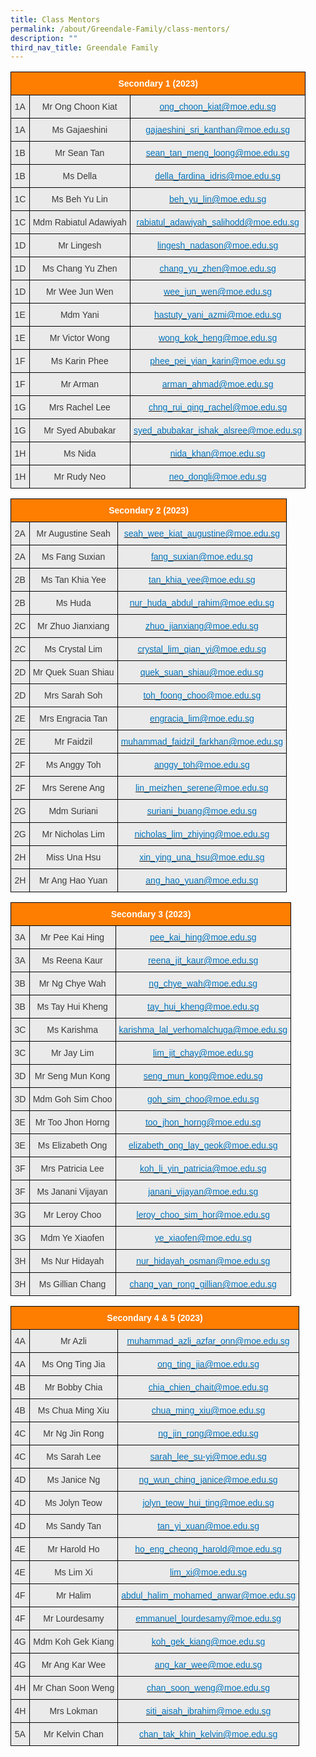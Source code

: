 ```yaml
---
title: Class Mentors
permalink: /about/Greendale-Family/class-mentors/
description: ""
third_nav_title: Greendale Family
---
```

<style type="text/css">
.tg  {border-collapse:collapse;border-spacing:0;}
.tg td{border-color:black;border-style:solid;border-width:1px;font-family:Arial, sans-serif;font-size:14px;
  overflow:hidden;padding:10px 5px;word-break:normal;}
.tg th{border-color:black;border-style:solid;border-width:1px;font-family:Arial, sans-serif;font-size:14px;
  font-weight:normal;overflow:hidden;padding:10px 5px;word-break:normal;}
.tg .tg-x4kc{background-color:#EAEAEA;color:#3A3A3A;text-align:center;vertical-align:middle}
.tg .tg-t0cp{background-color:#FD7E00;color:#FFF;font-weight:bold;text-align:center;vertical-align:top}
.tg .tg-kytw{background-color:#EAEAEA;color:#0274BE;text-align:center;vertical-align:top}
</style>
<table class="tg">
<thead>
  <tr>
    <th class="tg-t0cp" colspan="3"><span style="font-weight:inherit;font-style:inherit;color:#FFF">Secondary 1 (2023)</span></th>
  </tr>
</thead>
<tbody>
  <tr>
    <td class="tg-x4kc"><span style="font-weight:inherit;font-style:inherit;background-color:#EAEAEA">1A</span></td>
    <td class="tg-x4kc"><span style="font-weight:inherit;font-style:inherit;background-color:#EAEAEA">Mr Ong Choon Kiat</span></td>
    <td class="tg-kytw"><a href="mailto:ong_choon_kiat@moe.edu.sg"><span style="font-weight:inherit;font-style:inherit;text-decoration:none;color:#0274BE;background-color:transparent">ong_choon_kiat@moe.edu.sg</span></a></td>
  </tr>
  <tr>
    <td class="tg-x4kc"><span style="font-weight:inherit;font-style:inherit;background-color:#EAEAEA">1A</span></td>
    <td class="tg-x4kc"><span style="font-weight:inherit;font-style:inherit;background-color:#EAEAEA">Ms Gajaeshini</span></td>
    <td class="tg-kytw"><a href="mailto:gajaeshini_sri_kanthan@moe.edu.sg"><span style="font-weight:inherit;font-style:inherit;text-decoration:none;color:#0274BE;background-color:transparent">gajaeshini_sri_kanthan@moe.edu.sg</span></a></td>
  </tr>
  <tr>
    <td class="tg-x4kc"><span style="font-weight:inherit;font-style:inherit;background-color:#EAEAEA">1B</span></td>
    <td class="tg-x4kc"><span style="font-weight:inherit;font-style:inherit;background-color:#EAEAEA">Mr Sean Tan</span></td>
    <td class="tg-kytw"><a href="mailto:sean_tan_meng_loong@moe.edu.sg"><span style="font-weight:inherit;font-style:inherit;text-decoration:none;color:#0274BE;background-color:transparent">sean_tan_meng_loong@moe.edu.sg</span></a></td>
  </tr>  <tr>
    <td class="tg-x4kc"><span style="font-weight:inherit;font-style:inherit;background-color:#EAEAEA">1B</span></td>
    <td class="tg-x4kc"><span style="font-weight:inherit;font-style:inherit;background-color:#EAEAEA">Ms Della</span></td>
    <td class="tg-kytw"><a href="mailto:della_fardina_idris@moe.edu.sg"><span style="font-weight:inherit;font-style:inherit;text-decoration:none;color:#0274BE;background-color:transparent">della_fardina_idris@moe.edu.sg</span></a></td>
  </tr>
  <tr>
    <td class="tg-x4kc"><span style="font-weight:inherit;font-style:inherit;background-color:#EAEAEA">1C</span></td>
    <td class="tg-x4kc"><span style="font-weight:inherit;font-style:inherit;background-color:#EAEAEA">Ms Beh Yu Lin</span></td>
    <td class="tg-kytw"><a href="mailto:beh_yu_lin@moe.edu.sg"><span style="font-weight:inherit;font-style:inherit;text-decoration:none;color:#0274BE;background-color:transparent">beh_yu_lin@moe.edu.sg</span></a></td>
  </tr>
  <tr>
    <td class="tg-x4kc"><span style="font-weight:inherit;font-style:inherit;background-color:#EAEAEA">1C</span></td>
    <td class="tg-x4kc"><span style="font-weight:inherit;font-style:inherit;background-color:#EAEAEA">Mdm Rabiatul Adawiyah</span></td>
    <td class="tg-kytw"><a href="mailto:rabiatul_adawiyah_salihodd@moe.edu.sg"><span style="font-weight:inherit;font-style:inherit;text-decoration:none;color:#0274BE;background-color:transparent">rabiatul_adawiyah_salihodd@moe.edu.sg</span></a></td>
  </tr>
  <tr>
    <td class="tg-x4kc"><span style="font-weight:inherit;font-style:inherit;background-color:#EAEAEA">1D</span></td>
    <td class="tg-x4kc"><span style="font-weight:inherit;font-style:inherit;background-color:#EAEAEA">Mr Lingesh</span></td>
    <td class="tg-kytw"><a href="mailto:lingesh_nadason@moe.edu.sg"><span style="font-weight:inherit;font-style:inherit;text-decoration:none;color:#0274BE;background-color:transparent">lingesh_nadason@moe.edu.sg</span></a></td>
  </tr>
  <tr>
    <td class="tg-x4kc"><span style="font-weight:inherit;font-style:inherit;background-color:#EAEAEA">1D</span></td>
    <td class="tg-x4kc"><span style="font-weight:inherit;font-style:inherit;background-color:#EAEAEA">Ms Chang Yu Zhen</span></td>
    <td class="tg-kytw"><a href="mailto:chang_yu_zhen@moe.edu.sg"><span style="font-weight:inherit;font-style:inherit;text-decoration:none;color:#0274BE;background-color:transparent">chang_yu_zhen@moe.edu.sg</span></a></td>
  </tr>
  <tr>
    <td class="tg-x4kc"><span style="font-weight:inherit;font-style:inherit;background-color:#EAEAEA">1D</span></td>
    <td class="tg-x4kc"><span style="font-weight:inherit;font-style:inherit;background-color:#EAEAEA">Mr Wee Jun Wen</span></td>
    <td class="tg-kytw"><a href="mailto:wee_jun_wen@moe.edu.sg"><span style="font-weight:inherit;font-style:inherit;text-decoration:none;color:#0274BE;background-color:transparent">wee_jun_wen@moe.edu.sg</span></a></td>
  </tr>
<tr>
    <td class="tg-x4kc"><span style="font-weight:inherit;font-style:inherit;background-color:#EAEAEA">1E</span></td>
    <td class="tg-x4kc"><span style="font-weight:inherit;font-style:inherit;background-color:#EAEAEA">Mdm Yani</span></td>
    <td class="tg-kytw"><a href="mailto:hastuty_yani_azmi@moe.edu.sg"><span style="font-weight:inherit;font-style:inherit;text-decoration:none;color:#0274BE;background-color:transparent">hastuty_yani_azmi@moe.edu.sg</span></a></td>
  </tr>
  <tr>
    <td class="tg-x4kc"><span style="font-weight:inherit;font-style:inherit;background-color:#EAEAEA">1E</span></td>
    <td class="tg-x4kc"><span style="font-weight:inherit;font-style:inherit;background-color:#EAEAEA">Mr Victor Wong</span></td>
    <td class="tg-kytw"><a href="mailto:wong_kok_heng@moe.edu.sg"><span style="font-weight:inherit;font-style:inherit;text-decoration:none;color:#0274BE;background-color:transparent">wong_kok_heng@moe.edu.sg</span></a></td>
  </tr>
  <tr>
    <td class="tg-x4kc"><span style="font-weight:inherit;font-style:inherit;background-color:#EAEAEA">1F</span></td>
    <td class="tg-x4kc"><span style="font-weight:inherit;font-style:inherit;background-color:#EAEAEA">Ms Karin Phee</span></td>
    <td class="tg-kytw"><a href="mailto:phee_pei_yian_karin@moe.edu.sg"><span style="font-weight:inherit;font-style:inherit;text-decoration:none;color:#0274BE;background-color:transparent">phee_pei_yian_karin@moe.edu.sg</span></a></td>
  </tr>
  <tr>
    <td class="tg-x4kc"><span style="font-weight:inherit;font-style:inherit;background-color:#EAEAEA">1F</span></td>
    <td class="tg-x4kc"><span style="font-weight:inherit;font-style:inherit;background-color:#EAEAEA">Mr Arman</span></td>
    <td class="tg-kytw"><a href="mailto:arman_ahmad@moe.edu.sg"><span style="font-weight:inherit;font-style:inherit;text-decoration:none;color:#0274BE;background-color:transparent">arman_ahmad@moe.edu.sg</span></a></td>
  </tr>
  <tr>
    <td class="tg-x4kc"><span style="font-weight:inherit;font-style:inherit;background-color:#EAEAEA">1G</span></td>
    <td class="tg-x4kc"><span style="font-weight:inherit;font-style:inherit;background-color:#EAEAEA">Mrs Rachel Lee</span></td>
    <td class="tg-kytw"><a href="mailto:chng_rui_qing_rachel@moe.edu.sg"><span style="font-weight:inherit;font-style:inherit;text-decoration:none;color:#0274BE;background-color:transparent">chng_rui_qing_rachel@moe.edu.sg</span></a></td>
  </tr>
  <tr>
    <td class="tg-x4kc"><span style="font-weight:inherit;font-style:inherit;background-color:#EAEAEA">1G</span></td>
    <td class="tg-x4kc"><span style="font-weight:inherit;font-style:inherit;background-color:#EAEAEA">Mr Syed Abubakar</span></td>
    <td class="tg-kytw"><a href="mailto:syed_abubakar_ishak_alsree@moe.edu.sg"><span style="font-weight:inherit;font-style:inherit;text-decoration:none;color:#0274BE;background-color:transparent">syed_abubakar_ishak_alsree@moe.edu.sg</span></a></td>
  </tr>
  <tr>
    <td class="tg-x4kc"><span style="font-weight:inherit;font-style:inherit;background-color:#EAEAEA">1H</span></td>
    <td class="tg-x4kc"><span style="font-weight:inherit;font-style:inherit;background-color:#EAEAEA">Ms Nida</span></td>
    <td class="tg-kytw"><a href="mailto:nida_khan@moe.edu.sg"><span style="font-weight:inherit;font-style:inherit;text-decoration:none;color:#0274BE;background-color:transparent">nida_khan@moe.edu.sg</span></a></td>
  </tr>
  <tr>
    <td class="tg-x4kc"><span style="font-weight:inherit;font-style:inherit;background-color:#EAEAEA">1H</span></td>
    <td class="tg-x4kc"><span style="font-weight:inherit;font-style:inherit;background-color:#EAEAEA">Mr Rudy Neo</span></td>
    <td class="tg-kytw"><a href="mailto:neo_dongli@moe.edu.sg"><span style="font-weight:inherit;font-style:inherit;text-decoration:none;color:#0274BE;background-color:transparent">neo_dongli@moe.edu.sg</span></a></td>
  </tr>

</tbody>
</table>

<style type="text/css">
.tg  {border-collapse:collapse;border-spacing:0;}
.tg td{border-color:black;border-style:solid;border-width:1px;font-family:Arial, sans-serif;font-size:14px;
  overflow:hidden;padding:10px 5px;word-break:normal;}
.tg th{border-color:black;border-style:solid;border-width:1px;font-family:Arial, sans-serif;font-size:14px;
  font-weight:normal;overflow:hidden;padding:10px 5px;word-break:normal;}
.tg .tg-x4kc{background-color:#EAEAEA;color:#3A3A3A;text-align:center;vertical-align:middle}
.tg .tg-t0cp{background-color:#FD7E00;color:#FFF;font-weight:bold;text-align:center;vertical-align:top}
.tg .tg-kytw{background-color:#EAEAEA;color:#0274BE;text-align:center;vertical-align:top}
</style>
<table class="tg">
<thead>
  <tr>
    <th class="tg-t0cp" colspan="3"><span style="font-weight:inherit;font-style:inherit;color:#FFF">Secondary 2 (2023)</span></th>
  </tr>
</thead>
<tbody>
  <tr>
    <td class="tg-x4kc"><span style="font-weight:inherit;font-style:inherit;background-color:#EAEAEA">2A</span></td>
    <td class="tg-x4kc"><span style="font-weight:inherit;font-style:inherit;background-color:#EAEAEA">Mr Augustine Seah</span></td>
    <td class="tg-kytw"><a href="mailto:seah_wee_kiat_augustine@moe.edu.sg"><span style="font-weight:inherit;font-style:inherit;text-decoration:none;color:#0274BE;background-color:transparent">seah_wee_kiat_augustine@moe.edu.sg</span></a></td>
  </tr>
  <tr>
    <td class="tg-x4kc"><span style="font-weight:inherit;font-style:inherit;background-color:#EAEAEA">2A</span></td>
    <td class="tg-x4kc"><span style="font-weight:inherit;font-style:inherit;background-color:#EAEAEA">Ms Fang Suxian</span></td>
    <td class="tg-kytw"><a href="mailto:fang_suxian@moe.edu.sg"><span style="font-weight:inherit;font-style:inherit;text-decoration:none;color:#0274BE;background-color:transparent">fang_suxian@moe.edu.sg</span></a></td>
  </tr>
  <tr>
    <td class="tg-x4kc"><span style="font-weight:inherit;font-style:inherit;background-color:#EAEAEA">2B</span></td>
    <td class="tg-x4kc"><span style="font-weight:inherit;font-style:inherit;background-color:#EAEAEA">Ms Tan Khia Yee</span></td>
    <td class="tg-kytw"><a href="mailto:tan_khia_yee@moe.edu.sg"><span style="font-weight:inherit;font-style:inherit;text-decoration:none;color:#0274BE;background-color:transparent">tan_khia_yee@moe.edu.sg</span></a></td>
  </tr>
  <tr>
    <td class="tg-x4kc"><span style="font-weight:inherit;font-style:inherit;background-color:#EAEAEA">2B</span></td>
    <td class="tg-x4kc"><span style="font-weight:inherit;font-style:inherit;background-color:#EAEAEA">Ms Huda</span></td>
    <td class="tg-kytw"><a href="mailto:nur_huda_abdul_rahim@moe.edu.sg"><span style="font-weight:inherit;font-style:inherit;text-decoration:none;color:#0274BE;background-color:transparent">nur_huda_abdul_rahim@moe.edu.sg</span></a></td>
  </tr>
  <tr>
    <td class="tg-x4kc"><span style="font-weight:inherit;font-style:inherit;background-color:#EAEAEA">2C</span></td>
    <td class="tg-x4kc"><span style="font-weight:inherit;font-style:inherit;background-color:#EAEAEA">Mr Zhuo Jianxiang</span></td>
    <td class="tg-kytw"><a href="mailto:zhuo_jianxiang@moe.edu.sg"><span style="font-weight:inherit;font-style:inherit;text-decoration:none;color:#0274BE;background-color:transparent">zhuo_jianxiang@moe.edu.sg</span></a></td>
  </tr>
  <tr>
    <td class="tg-x4kc"><span style="font-weight:inherit;font-style:inherit;background-color:#EAEAEA">2C</span></td>
    <td class="tg-x4kc"><span style="font-weight:inherit;font-style:inherit;background-color:#EAEAEA">Ms Crystal Lim</span></td>
    <td class="tg-kytw"><a href="mailto:crystal_lim_qian_yi@moe.edu.sg"><span style="font-weight:inherit;font-style:inherit;text-decoration:none;color:#0274BE;background-color:transparent">crystal_lim_qian_yi@moe.edu.sg</span></a></td>
  </tr>
  <tr>
    <td class="tg-x4kc"><span style="font-weight:inherit;font-style:inherit;background-color:#EAEAEA">2D</span></td>
    <td class="tg-x4kc"><span style="font-weight:inherit;font-style:inherit;background-color:#EAEAEA">Mr Quek Suan Shiau</span></td>
    <td class="tg-kytw"><a href="mailto:quek_suan_shiau@moe.edu.sg"><span style="font-weight:inherit;font-style:inherit;text-decoration:none;color:#0274BE;background-color:transparent">quek_suan_shiau@moe.edu.sg</span></a></td>
  </tr>
  <tr>
    <td class="tg-x4kc"><span style="font-weight:inherit;font-style:inherit;background-color:#EAEAEA">2D</span></td>
    <td class="tg-x4kc"><span style="font-weight:inherit;font-style:inherit;background-color:#EAEAEA">Mrs Sarah Soh</span></td>
    <td class="tg-kytw"><a href="mailto:toh_foong_choo@moe.edu.sg"><span style="font-weight:inherit;font-style:inherit;text-decoration:none;color:#0274BE;background-color:transparent">toh_foong_choo@moe.edu.sg</span></a></td>
  </tr>
  <tr>
    <td class="tg-x4kc"><span style="font-weight:inherit;font-style:inherit;background-color:#EAEAEA">2E</span></td>
    <td class="tg-x4kc"><span style="font-weight:inherit;font-style:inherit;background-color:#EAEAEA">Mrs Engracia Tan</span></td>
    <td class="tg-kytw"><a href="mailto:engracia_lim@moe.edu.sg"><span style="font-weight:inherit;font-style:inherit;text-decoration:none;color:#0274BE;background-color:transparent">engracia_lim@moe.edu.sg</span></a></td>
  </tr>
  <tr>
    <td class="tg-x4kc"><span style="font-weight:inherit;font-style:inherit;background-color:#EAEAEA">2E</span></td>
    <td class="tg-x4kc"><span style="font-weight:inherit;font-style:inherit;background-color:#EAEAEA">Mr Faidzil</span></td>
    <td class="tg-kytw"><a href="mailto:muhammad_faidzil_farkhan@moe.edu.sg"><span style="font-weight:inherit;font-style:inherit;text-decoration:none;color:#0274BE;background-color:transparent">muhammad_faidzil_farkhan@moe.edu.sg</span></a></td>
  </tr>
  <tr>
    <td class="tg-x4kc"><span style="font-weight:inherit;font-style:inherit;background-color:#EAEAEA">2F</span></td>
    <td class="tg-x4kc"><span style="font-weight:inherit;font-style:inherit;background-color:#EAEAEA">Ms Anggy Toh</span></td>
    <td class="tg-kytw"><a href="mailto:anggy_toh@moe.edu.sg"><span style="font-weight:inherit;font-style:inherit;text-decoration:none;color:#0274BE;background-color:transparent">anggy_toh@moe.edu.sg</span></a></td>
  </tr>
  <tr>
    <td class="tg-x4kc"><span style="font-weight:inherit;font-style:inherit;background-color:#EAEAEA">2F</span></td>
    <td class="tg-x4kc"><span style="font-weight:inherit;font-style:inherit;background-color:#EAEAEA">Mrs Serene Ang</span></td>
    <td class="tg-kytw"><a href="mailto:lin_meizhen_serene@moe.edu.sg"><span style="font-weight:inherit;font-style:inherit;text-decoration:none;color:#0274BE;background-color:transparent">lin_meizhen_serene@moe.edu.sg</span></a></td>
  </tr>
  <tr>
    <td class="tg-x4kc"><span style="font-weight:inherit;font-style:inherit;background-color:#EAEAEA">2G</span></td>
    <td class="tg-x4kc"><span style="font-weight:inherit;font-style:inherit;background-color:#EAEAEA">Mdm Suriani</span></td>
    <td class="tg-kytw"><a href="mailto:suriani_buang@moe.edu.sg"><span style="font-weight:inherit;font-style:inherit;text-decoration:none;color:#0274BE;background-color:transparent">suriani_buang@moe.edu.sg</span></a></td>
  </tr>
  <tr>
    <td class="tg-x4kc"><span style="font-weight:inherit;font-style:inherit;background-color:#EAEAEA">2G</span></td>
    <td class="tg-x4kc"><span style="font-weight:inherit;font-style:inherit;background-color:#EAEAEA">Mr Nicholas Lim</span></td>
    <td class="tg-kytw"><a href="mailto:nicholas_lim_zhiying@moe.edu.sg"><span style="font-weight:inherit;font-style:inherit;text-decoration:none;color:#0274BE;background-color:transparent">nicholas_lim_zhiying@moe.edu.sg</span></a></td>
  </tr>
  <tr>
    <td class="tg-x4kc"><span style="font-weight:inherit;font-style:inherit;background-color:#EAEAEA">2H</span></td>
    <td class="tg-x4kc"><span style="font-weight:inherit;font-style:inherit;background-color:#EAEAEA">Miss Una Hsu</span></td>
    <td class="tg-kytw"><a href="mailto:xin_ying_una_hsu@moe.edu.sg"><span style="font-weight:inherit;font-style:inherit;text-decoration:none;color:#0274BE;background-color:transparent">xin_ying_una_hsu@moe.edu.sg</span></a></td>
  </tr>
  <tr>
    <td class="tg-x4kc"><span style="font-weight:inherit;font-style:inherit;background-color:#EAEAEA">2H</span></td>
    <td class="tg-x4kc"><span style="font-weight:inherit;font-style:inherit;background-color:#EAEAEA">Mr Ang Hao Yuan</span></td>
    <td class="tg-kytw"><a href="mailto:ang_hao_yuan@moe.edu.sg"><span style="font-weight:inherit;font-style:inherit;text-decoration:none;color:#0274BE;background-color:transparent">ang_hao_yuan@moe.edu.sg</span></a></td>
  </tr>
</tbody>
</table>

<style type="text/css">
.tg  {border-collapse:collapse;border-spacing:0;}
.tg td{border-color:black;border-style:solid;border-width:1px;font-family:Arial, sans-serif;font-size:14px;
  overflow:hidden;padding:10px 5px;word-break:normal;}
.tg th{border-color:black;border-style:solid;border-width:1px;font-family:Arial, sans-serif;font-size:14px;
  font-weight:normal;overflow:hidden;padding:10px 5px;word-break:normal;}
.tg .tg-x4kc{background-color:#EAEAEA;color:#3A3A3A;text-align:center;vertical-align:middle}
.tg .tg-t0cp{background-color:#FD7E00;color:#FFF;font-weight:bold;text-align:center;vertical-align:top}
.tg .tg-kytw{background-color:#EAEAEA;color:#0274BE;text-align:center;vertical-align:top}
</style>
<table class="tg">
<thead>
  <tr>
    <th class="tg-t0cp" colspan="3"><span style="font-weight:inherit;font-style:inherit;color:#FFF">Secondary 3 (2023)</span></th>
  </tr>
</thead>
<tbody>
  <tr>
    <td class="tg-x4kc"><span style="font-weight:inherit;font-style:inherit;background-color:#EAEAEA">3A</span></td>
    <td class="tg-x4kc"><span style="font-weight:inherit;font-style:inherit;background-color:#EAEAEA">Mr Pee Kai Hing</span></td>
    <td class="tg-kytw"><a href="mailto:pee_kai_hing@moe.edu.sg"><span style="font-weight:inherit;font-style:inherit;text-decoration:none;color:#0274BE;background-color:transparent">pee_kai_hing@moe.edu.sg</span></a></td>
  </tr>
  <tr>
    <td class="tg-x4kc"><span style="font-weight:inherit;font-style:inherit;background-color:#EAEAEA">3A</span></td>
    <td class="tg-x4kc"><span style="font-weight:inherit;font-style:inherit;background-color:#EAEAEA">Ms Reena Kaur</span></td>
    <td class="tg-kytw"><a href="mailto:reena_jit_kaur@moe.edu.sg"><span style="font-weight:inherit;font-style:inherit;text-decoration:none;color:#0274BE;background-color:transparent">reena_jit_kaur@moe.edu.sg</span></a></td>
  </tr>
  <tr>
    <td class="tg-x4kc"><span style="font-weight:inherit;font-style:inherit;background-color:#EAEAEA">3B</span></td>
    <td class="tg-x4kc"><span style="font-weight:inherit;font-style:inherit;background-color:#EAEAEA">Mr Ng Chye Wah</span></td>
    <td class="tg-kytw"><a href="mailto:ng_chye_wah@moe.edu.sg"><span style="font-weight:inherit;font-style:inherit;text-decoration:none;color:#0274BE;background-color:transparent">ng_chye_wah@moe.edu.sg</span></a></td>
  </tr>
  <tr>
    <td class="tg-x4kc"><span style="font-weight:inherit;font-style:inherit;background-color:#EAEAEA">3B</span></td>
    <td class="tg-x4kc"><span style="font-weight:inherit;font-style:inherit;background-color:#EAEAEA">Ms Tay Hui Kheng</span></td>
    <td class="tg-kytw"><a href="mailto:tay_hui_kheng@moe.edu.sg"><span style="font-weight:inherit;font-style:inherit;text-decoration:none;color:#0274BE;background-color:transparent">tay_hui_kheng@moe.edu.sg</span></a></td>
  </tr>
  <tr>
    <td class="tg-x4kc"><span style="font-weight:inherit;font-style:inherit;background-color:#EAEAEA">3C</span></td>
    <td class="tg-x4kc"><span style="font-weight:inherit;font-style:inherit;background-color:#EAEAEA">Ms Karishma</span></td>
    <td class="tg-kytw"><a href="mailto:karishma_lal_verhomalchuga@moe.edu.sg"><span style="font-weight:inherit;font-style:inherit;text-decoration:none;color:#0274BE;background-color:transparent">karishma_lal_verhomalchuga@moe.edu.sg</span></a></td>
  </tr>
  <tr>
    <td class="tg-x4kc"><span style="font-weight:inherit;font-style:inherit;background-color:#EAEAEA">3C</span></td>
    <td class="tg-x4kc"><span style="font-weight:inherit;font-style:inherit;background-color:#EAEAEA">Mr Jay Lim</span></td>
    <td class="tg-kytw"><a href="mailto:lim_jit_chay@moe.edu.sg"><span style="font-weight:inherit;font-style:inherit;text-decoration:none;color:#0274BE;background-color:transparent">lim_jit_chay@moe.edu.sg</span></a></td>
  </tr>
  <tr>
    <td class="tg-x4kc"><span style="font-weight:inherit;font-style:inherit;background-color:#EAEAEA">3D</span></td>
    <td class="tg-x4kc"><span style="font-weight:inherit;font-style:inherit;background-color:#EAEAEA">Mr Seng Mun Kong</span></td>
    <td class="tg-kytw"><a href="mailto:seng_mun_kong@moe.edu.sg"><span style="font-weight:inherit;font-style:inherit;text-decoration:none;color:#0274BE;background-color:transparent">seng_mun_kong@moe.edu.sg</span></a></td>
  </tr>
  <tr>
    <td class="tg-x4kc"><span style="font-weight:inherit;font-style:inherit;background-color:#EAEAEA">3D</span></td>
    <td class="tg-x4kc"><span style="font-weight:inherit;font-style:inherit;background-color:#EAEAEA">Mdm Goh Sim Choo</span></td>
    <td class="tg-kytw"><a href="mailto:goh_sim_choo@moe.edu.sg"><span style="font-weight:inherit;font-style:inherit;text-decoration:none;color:#0274BE;background-color:transparent">goh_sim_choo@moe.edu.sg</span></a></td>
  </tr>
  <tr>
    <td class="tg-x4kc"><span style="font-weight:inherit;font-style:inherit;background-color:#EAEAEA">3E</span></td>
    <td class="tg-x4kc"><span style="font-weight:inherit;font-style:inherit;background-color:#EAEAEA">Mr Too Jhon Horng</span></td>
    <td class="tg-kytw"><a href="mailto:too_jhon_horng@moe.edu.sg"><span style="font-weight:inherit;font-style:inherit;text-decoration:none;color:#0274BE;background-color:transparent">too_jhon_horng@moe.edu.sg</span></a></td>
  </tr>
  <tr>
    <td class="tg-x4kc"><span style="font-weight:inherit;font-style:inherit;background-color:#EAEAEA">3E</span></td>
    <td class="tg-x4kc"><span style="font-weight:inherit;font-style:inherit;background-color:#EAEAEA">Ms Elizabeth Ong</span></td>
    <td class="tg-kytw"><a href="mailto:elizabeth_ong_lay_geok@moe.edu.sg"><span style="font-weight:inherit;font-style:inherit;text-decoration:none;color:#0274BE;background-color:transparent">elizabeth_ong_lay_geok@moe.edu.sg</span></a></td>
  </tr>
  <tr>
    <td class="tg-x4kc"><span style="font-weight:inherit;font-style:inherit;background-color:#EAEAEA">3F</span></td>
    <td class="tg-x4kc"><span style="font-weight:inherit;font-style:inherit;background-color:#EAEAEA">Mrs Patricia Lee</span></td>
    <td class="tg-kytw"><a href="mailto:koh_li_yin_patricia@moe.edu.sg"><span style="font-weight:inherit;font-style:inherit;text-decoration:none;color:#0274BE;background-color:transparent">koh_li_yin_patricia@moe.edu.sg</span></a></td>
  </tr>
  <tr>
    <td class="tg-x4kc"><span style="font-weight:inherit;font-style:inherit;background-color:#EAEAEA">3F</span></td>
    <td class="tg-x4kc"><span style="font-weight:inherit;font-style:inherit;background-color:#EAEAEA">Ms Janani Vijayan</span></td>
    <td class="tg-kytw"><a href="mailto:janani_vijayan@moe.edu.sg"><span style="font-weight:inherit;font-style:inherit;text-decoration:none;color:#0274BE;background-color:transparent">janani_vijayan@moe.edu.sg</span></a></td>
  </tr>
  <tr>
    <td class="tg-x4kc"><span style="font-weight:inherit;font-style:inherit;background-color:#EAEAEA">3G</span></td>
    <td class="tg-x4kc"><span style="font-weight:inherit;font-style:inherit;background-color:#EAEAEA">Mr Leroy Choo</span></td>
    <td class="tg-kytw"><a href="mailto:leroy_choo_sim_hor@moe.edu.sg"><span style="font-weight:inherit;font-style:inherit;text-decoration:none;color:#0274BE;background-color:transparent">leroy_choo_sim_hor@moe.edu.sg</span></a></td>
  </tr>
  <tr>
    <td class="tg-x4kc"><span style="font-weight:inherit;font-style:inherit;background-color:#EAEAEA">3G</span></td>
    <td class="tg-x4kc"><span style="font-weight:inherit;font-style:inherit;background-color:#EAEAEA">Mdm Ye Xiaofen</span></td>
    <td class="tg-kytw"><a href="mailto:ye_xiaofen@moe.edu.sg"><span style="font-weight:inherit;font-style:inherit;text-decoration:none;color:#0274BE;background-color:transparent">ye_xiaofen@moe.edu.sg</span></a></td>
  </tr>
  <tr>
    <td class="tg-x4kc"><span style="font-weight:inherit;font-style:inherit;background-color:#EAEAEA">3H</span></td>
    <td class="tg-x4kc"><span style="font-weight:inherit;font-style:inherit;background-color:#EAEAEA">Ms Nur Hidayah</span></td>
    <td class="tg-kytw"><a href="mailto:nur_hidayah_osman@moe.edu.sg"><span style="font-weight:inherit;font-style:inherit;text-decoration:none;color:#0274BE;background-color:transparent">nur_hidayah_osman@moe.edu.sg</span></a></td>
  </tr>
  <tr>
    <td class="tg-x4kc"><span style="font-weight:inherit;font-style:inherit;background-color:#EAEAEA">3H</span></td>
    <td class="tg-x4kc"><span style="font-weight:inherit;font-style:inherit;background-color:#EAEAEA">Ms Gillian Chang</span></td>
    <td class="tg-kytw"><a href="mailto:chang_yan_rong_gillian@moe.edu.sg"><span style="font-weight:inherit;font-style:inherit;text-decoration:none;color:#0274BE;background-color:transparent">chang_yan_rong_gillian@moe.edu.sg</span></a></td>
  </tr>
</tbody>
</table>

<style type="text/css">
.tg  {border-collapse:collapse;border-spacing:0;}
.tg td{border-color:black;border-style:solid;border-width:1px;font-family:Arial, sans-serif;font-size:14px;
  overflow:hidden;padding:10px 5px;word-break:normal;}
.tg th{border-color:black;border-style:solid;border-width:1px;font-family:Arial, sans-serif;font-size:14px;
  font-weight:normal;overflow:hidden;padding:10px 5px;word-break:normal;}
.tg .tg-x4kc{background-color:#EAEAEA;color:#3A3A3A;text-align:center;vertical-align:middle}
.tg .tg-t0cp{background-color:#FD7E00;color:#FFF;font-weight:bold;text-align:center;vertical-align:top}
.tg .tg-kytw{background-color:#EAEAEA;color:#0274BE;text-align:center;vertical-align:top}
</style>
<table class="tg">
<thead>
  <tr>
    <th class="tg-t0cp" colspan="3"><span style="font-weight:inherit;font-style:inherit;color:#FFF">Secondary 4 &amp; 5 (2023)</span></th>
  </tr>
</thead>
<tbody>
  <tr>
    <td class="tg-x4kc"><span style="font-weight:inherit;font-style:inherit;background-color:#EAEAEA">4A</span></td>
    <td class="tg-x4kc"><span style="font-weight:inherit;font-style:inherit;background-color:#EAEAEA">Mr Azli</span></td>
    <td class="tg-kytw"><a href="mailto:muhammad_azli_azfar_onn@moe.edu.sg"><span style="font-weight:inherit;font-style:inherit;text-decoration:none;color:#0274BE;background-color:transparent">muhammad_azli_azfar_onn@moe.edu.sg</span></a></td>
  </tr>
  <tr>
    <td class="tg-x4kc"><span style="font-weight:inherit;font-style:inherit;background-color:#EAEAEA">4A</span></td>
    <td class="tg-x4kc"><span style="font-weight:inherit;font-style:inherit;background-color:#EAEAEA">Ms Ong Ting Jia</span></td>
    <td class="tg-kytw"><a href="mailto:ong_ting_jia@moe.edu.sg"><span style="font-weight:inherit;font-style:inherit;text-decoration:none;color:#0274BE;background-color:transparent">ong_ting_jia@moe.edu.sg</span></a></td>
  </tr>
  <tr>
    <td class="tg-x4kc"><span style="font-weight:inherit;font-style:inherit;background-color:#EAEAEA">4B</span></td>
    <td class="tg-x4kc"><span style="font-weight:inherit;font-style:inherit;background-color:#EAEAEA">Mr Bobby Chia</span></td>
    <td class="tg-kytw"><a href="mailto:chia_chien_chait@moe.edu.sg"><span style="font-weight:inherit;font-style:inherit;text-decoration:none;color:#0274BE;background-color:transparent">chia_chien_chait@moe.edu.sg</span></a></td>
  </tr>
  <tr>
    <td class="tg-x4kc"><span style="font-weight:inherit;font-style:inherit;background-color:#EAEAEA">4B</span></td>
    <td class="tg-x4kc"><span style="font-weight:inherit;font-style:inherit;background-color:#EAEAEA">Ms Chua Ming Xiu</span></td>
    <td class="tg-kytw"><a href="mailto:chua_ming_xiu@moe.edu.sg"><span style="font-weight:inherit;font-style:inherit;text-decoration:none;color:#0274BE;background-color:transparent">chua_ming_xiu@moe.edu.sg</span></a></td>
  </tr>
  <tr>
    <td class="tg-x4kc"><span style="font-weight:inherit;font-style:inherit;background-color:#EAEAEA">4C</span></td>
    <td class="tg-x4kc"><span style="font-weight:inherit;font-style:inherit;background-color:#EAEAEA">Mr Ng Jin Rong</span></td>
    <td class="tg-kytw"><a href="mailto:ng_jin_rong@moe.edu.sg"><span style="font-weight:inherit;font-style:inherit;text-decoration:none;color:#0274BE;background-color:transparent">ng_jin_rong@moe.edu.sg</span></a></td>
  </tr>
  <tr>
    <td class="tg-x4kc"><span style="font-weight:inherit;font-style:inherit;background-color:#EAEAEA">4C</span></td>
    <td class="tg-x4kc"><span style="font-weight:inherit;font-style:inherit;background-color:#EAEAEA">Ms Sarah Lee</span></td>
    <td class="tg-kytw"><a href="mailto:arman_ahmad@moe.edu.sg"><span style="font-weight:inherit;font-style:inherit;text-decoration:none;color:#0274BE;background-color:transparent">sarah_lee_su-yi@moe.edu.sg</span></a></td>
  </tr>
  <tr>
    <td class="tg-x4kc"><span style="font-weight:inherit;font-style:inherit;background-color:#EAEAEA">4D</span></td>
    <td class="tg-x4kc"><span style="font-weight:inherit;font-style:inherit;background-color:#EAEAEA">Ms Janice Ng</span></td>
    <td class="tg-kytw"><a href="mailto:ng_wun_ching_janice@moe.edu.sg"><span style="font-weight:inherit;font-style:inherit;text-decoration:none;color:#0274BE;background-color:transparent">ng_wun_ching_janice@moe.edu.sg</span></a></td>
  </tr>
  <tr>
    <td class="tg-x4kc"><span style="font-weight:inherit;font-style:inherit;background-color:#EAEAEA">4D</span></td>
    <td class="tg-x4kc"><span style="font-weight:inherit;font-style:inherit;background-color:#EAEAEA">Ms Jolyn Teow</span></td>
    <td class="tg-kytw"><a href="mailto:jolyn_teow_hui_ting@moe.edu.sg"><span style="font-weight:inherit;font-style:inherit;text-decoration:none;color:#0274BE;background-color:transparent">jolyn_teow_hui_ting@moe.edu.sg</span></a></td>
  </tr>  <tr>
    <td class="tg-x4kc"><span style="font-weight:inherit;font-style:inherit;background-color:#EAEAEA">4D</span></td>
    <td class="tg-x4kc"><span style="font-weight:inherit;font-style:inherit;background-color:#EAEAEA">Ms Sandy Tan</span></td>
    <td class="tg-kytw"><a href="mailto:tan_yi_xuan@moe.edu.sg"><span style="font-weight:inherit;font-style:inherit;text-decoration:none;color:#0274BE;background-color:transparent">tan_yi_xuan@moe.edu.sg</span></a></td>
  </tr>
  <tr>
    <td class="tg-x4kc"><span style="font-weight:inherit;font-style:inherit;background-color:#EAEAEA">4E</span></td>
    <td class="tg-x4kc"><span style="font-weight:inherit;font-style:inherit;background-color:#EAEAEA">Mr Harold Ho</span></td>
    <td class="tg-kytw"><a href="mailto:ho_eng_cheong_harold@moe.edu.sg"><span style="font-weight:inherit;font-style:inherit;text-decoration:none;color:#0274BE;background-color:transparent">ho_eng_cheong_harold@moe.edu.sg</span></a></td>
  </tr>
  <tr>
    <td class="tg-x4kc"><span style="font-weight:inherit;font-style:inherit;background-color:#EAEAEA">4E</span></td>
    <td class="tg-x4kc"><span style="font-weight:inherit;font-style:inherit;background-color:#EAEAEA">Ms Lim Xi</span></td>
    <td class="tg-kytw"><a href="mailto:lim_xi@moe.edu.sg"><span style="font-weight:inherit;font-style:inherit;text-decoration:none;color:#0274BE;background-color:transparent">lim_xi@moe.edu.sg</span></a></td>
  </tr>
  <tr>
    <td class="tg-x4kc"><span style="font-weight:inherit;font-style:inherit;background-color:#EAEAEA">4F</span></td>
    <td class="tg-x4kc"><span style="font-weight:inherit;font-style:inherit;background-color:#EAEAEA">Mr Halim</span></td>
    <td class="tg-kytw"><a href="mailto:abdul_halim_mohamed_anwar@moe.edu.sg"><span style="font-weight:inherit;font-style:inherit;text-decoration:none;color:#0274BE;background-color:transparent">abdul_halim_mohamed_anwar@moe.edu.sg</span></a></td>
  </tr>
  <tr>
    <td class="tg-x4kc"><span style="font-weight:inherit;font-style:inherit;background-color:#EAEAEA">4F</span></td>
    <td class="tg-x4kc"><span style="font-weight:inherit;font-style:inherit;background-color:#EAEAEA">Mr Lourdesamy</span></td>
    <td class="tg-kytw"><a href="mailto:emmanuel_lourdesamy@moe.edu.sg"><span style="font-weight:inherit;font-style:inherit;text-decoration:none;color:#0274BE;background-color:transparent">emmanuel_lourdesamy@moe.edu.sg</span></a></td>
  </tr>
  <tr>
    <td class="tg-x4kc"><span style="font-weight:inherit;font-style:inherit;background-color:#EAEAEA">4G</span></td>
    <td class="tg-x4kc"><span style="font-weight:inherit;font-style:inherit;background-color:#EAEAEA">Mdm Koh Gek Kiang</span></td>
    <td class="tg-kytw"><a href="mailto:koh_gek_kiang@moe.edu.sg"><span style="font-weight:inherit;font-style:inherit;text-decoration:none;color:#0274BE;background-color:transparent">koh_gek_kiang@moe.edu.sg</span></a></td>
  </tr>
  <tr>
    <td class="tg-x4kc"><span style="font-weight:inherit;font-style:inherit;background-color:#EAEAEA">4G</span></td>
    <td class="tg-x4kc"><span style="font-weight:inherit;font-style:inherit;background-color:#EAEAEA">Mr Ang Kar Wee</span></td>
    <td class="tg-kytw"><a href="mailto:ang_kar_wee@moe.edu.sg"><span style="font-weight:inherit;font-style:inherit;text-decoration:none;color:#0274BE;background-color:transparent">ang_kar_wee@moe.edu.sg</span></a></td>
  </tr>
  <tr>
    <td class="tg-x4kc"><span style="font-weight:inherit;font-style:inherit;background-color:#EAEAEA">4H</span></td>
    <td class="tg-x4kc"><span style="font-weight:inherit;font-style:inherit;background-color:#EAEAEA">Mr Chan Soon Weng</span></td>
    <td class="tg-kytw"><a href="mailto:chan_soon_weng@moe.edu.sg"><span style="font-weight:inherit;font-style:inherit;text-decoration:none;color:#0274BE;background-color:transparent">chan_soon_weng@moe.edu.sg</span></a></td>
  </tr>
  <tr>
    <td class="tg-x4kc"><span style="font-weight:inherit;font-style:inherit;background-color:#EAEAEA">4H</span></td>
    <td class="tg-x4kc"><span style="font-weight:inherit;font-style:inherit;background-color:#EAEAEA">Mrs Lokman</span></td>
    <td class="tg-kytw"><a href="mailto:siti_aisah_ibrahim@moe.edu.sg"><span style="font-weight:inherit;font-style:inherit;text-decoration:none;color:#0274BE;background-color:transparent">siti_aisah_ibrahim@moe.edu.sg</span></a></td>
  </tr>
  <tr>
    <td class="tg-x4kc"><span style="font-weight:inherit;font-style:inherit;background-color:#EAEAEA">5A</span></td>
    <td class="tg-x4kc"><span style="font-weight:inherit;font-style:inherit;background-color:#EAEAEA">Mr Kelvin Chan</span></td>
    <td class="tg-kytw"><a href="mailto:chan_tak_khin_kelvin@moe.edu.sg"><span style="font-weight:inherit;font-style:inherit;text-decoration:none;color:#0274BE;background-color:transparent">chan_tak_khin_kelvin@moe.edu.sg</span></a></td>
  </tr>
</tbody>
</table>
